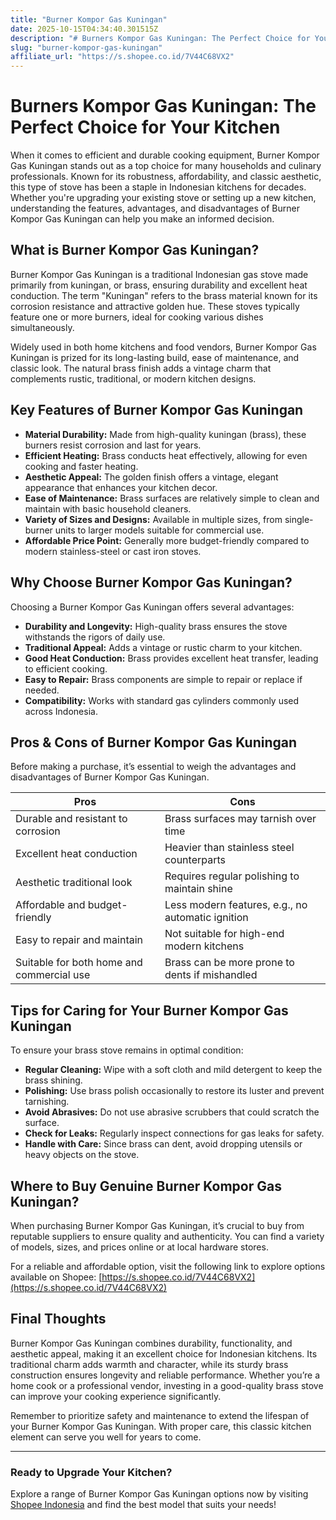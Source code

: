 ```yaml
---
title: "Burner Kompor Gas Kuningan"
date: 2025-10-15T04:34:40.301515Z
description: "# Burners Kompor Gas Kuningan: The Perfect Choice for Your Kitchen..."
slug: "burner-kompor-gas-kuningan"
affiliate_url: "https://s.shopee.co.id/7V44C68VX2"
---
```

# Burners Kompor Gas Kuningan: The Perfect Choice for Your Kitchen

When it comes to efficient and durable cooking equipment, Burner Kompor Gas Kuningan stands out as a top choice for many households and culinary professionals. Known for its robustness, affordability, and classic aesthetic, this type of stove has been a staple in Indonesian kitchens for decades. Whether you're upgrading your existing stove or setting up a new kitchen, understanding the features, advantages, and disadvantages of Burner Kompor Gas Kuningan can help you make an informed decision.

## What is Burner Kompor Gas Kuningan?

Burner Kompor Gas Kuningan is a traditional Indonesian gas stove made primarily from kuningan, or brass, ensuring durability and excellent heat conduction. The term "Kuningan" refers to the brass material known for its corrosion resistance and attractive golden hue. These stoves typically feature one or more burners, ideal for cooking various dishes simultaneously.

Widely used in both home kitchens and food vendors, Burner Kompor Gas Kuningan is prized for its long-lasting build, ease of maintenance, and classic look. The natural brass finish adds a vintage charm that complements rustic, traditional, or modern kitchen designs.

## Key Features of Burner Kompor Gas Kuningan

- **Material Durability:** Made from high-quality kuningan (brass), these burners resist corrosion and last for years.
- **Efficient Heating:** Brass conducts heat effectively, allowing for even cooking and faster heating.
- **Aesthetic Appeal:** The golden finish offers a vintage, elegant appearance that enhances your kitchen decor.
- **Ease of Maintenance:** Brass surfaces are relatively simple to clean and maintain with basic household cleaners.
- **Variety of Sizes and Designs:** Available in multiple sizes, from single-burner units to larger models suitable for commercial use.
- **Affordable Price Point:** Generally more budget-friendly compared to modern stainless-steel or cast iron stoves.

## Why Choose Burner Kompor Gas Kuningan?

Choosing a Burner Kompor Gas Kuningan offers several advantages:

- **Durability and Longevity:** High-quality brass ensures the stove withstands the rigors of daily use.
- **Traditional Appeal:** Adds a vintage or rustic charm to your kitchen.
- **Good Heat Conduction:** Brass provides excellent heat transfer, leading to efficient cooking.
- **Easy to Repair:** Brass components are simple to repair or replace if needed.
- **Compatibility:** Works with standard gas cylinders commonly used across Indonesia.

## Pros & Cons of Burner Kompor Gas Kuningan

Before making a purchase, it’s essential to weigh the advantages and disadvantages of Burner Kompor Gas Kuningan.

| Pros                                         | Cons                                              |
|----------------------------------------------|--------------------------------------------------|
| Durable and resistant to corrosion        | Brass surfaces may tarnish over time            |
| Excellent heat conduction                  | Heavier than stainless steel counterparts     |
| Aesthetic traditional look                | Requires regular polishing to maintain shine |
| Affordable and budget-friendly             | Less modern features, e.g., no automatic ignition |
| Easy to repair and maintain               | Not suitable for high-end modern kitchens     |
| Suitable for both home and commercial use | Brass can be more prone to dents if mishandled |

## Tips for Caring for Your Burner Kompor Gas Kuningan

To ensure your brass stove remains in optimal condition:

- **Regular Cleaning:** Wipe with a soft cloth and mild detergent to keep the brass shining.
- **Polishing:** Use brass polish occasionally to restore its luster and prevent tarnishing.
- **Avoid Abrasives:** Do not use abrasive scrubbers that could scratch the surface.
- **Check for Leaks:** Regularly inspect connections for gas leaks for safety.
- **Handle with Care:** Since brass can dent, avoid dropping utensils or heavy objects on the stove.

## Where to Buy Genuine Burner Kompor Gas Kuningan?

When purchasing Burner Kompor Gas Kuningan, it’s crucial to buy from reputable suppliers to ensure quality and authenticity. You can find a variety of models, sizes, and prices online or at local hardware stores.

For a reliable and affordable option, visit the following link to explore options available on Shopee: [https://s.shopee.co.id/7V44C68VX2](https://s.shopee.co.id/7V44C68VX2)

## Final Thoughts

Burner Kompor Gas Kuningan combines durability, functionality, and aesthetic appeal, making it an excellent choice for Indonesian kitchens. Its traditional charm adds warmth and character, while its sturdy brass construction ensures longevity and reliable performance. Whether you’re a home cook or a professional vendor, investing in a good-quality brass stove can improve your cooking experience significantly.

Remember to prioritize safety and maintenance to extend the lifespan of your Burner Kompor Gas Kuningan. With proper care, this classic kitchen element can serve you well for years to come.

---

### Ready to Upgrade Your Kitchen?  
Explore a range of Burner Kompor Gas Kuningan options now by visiting [Shopee Indonesia](https://s.shopee.co.id/7V44C68VX2) and find the best model that suits your needs!